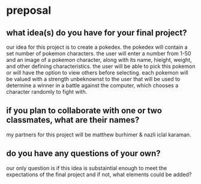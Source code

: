 # preposal

## what idea(s) do you have for your final project?

our idea for this project is to create a pokedex. the pokedex will contain a set number of pokemon characters. the user will enter a number from 1-50 and an image of a pokemon character, along with its name, hieight, weight, and other defining characteristics. the user will be able to pick this pokemon or will have the option to view others before selecting. each pokemon will be valued with a strength unbeknownst to the user that will be used to determine a winner in a battle against the computer, which chooses a character randomly to fight with. 



## if you plan to collaborate with one or two classmates, what are their names?

my partners for this project will be matthew burhimer & nazli iclal karaman.



## do you have any questions of your own?

our only question is if this idea is substaintial enough to meet the expectations of the final project and if not, what elements could be added?
